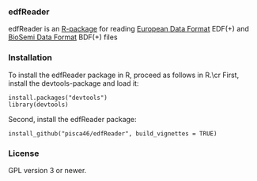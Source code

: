 ### edfReader
edfReader is an [R-package](https://www.r-project.org) for reading  [European Data Format](http://www.edfplus.info) EDF(+) and [BioSemi Data Format](http://www.biosemi.com/faq/file_format.htm) BDF(+) files

### Installation
To install the edfReader package in R, proceed as follows in R.\cr
First, install the devtools-package and load it:
```{r, eval=FALSE}
install.packages("devtools")
library(devtools)
````
   
Second, install the edfReader package:
```{r, eval=FALSE}
install_github("pisca46/edfReader", build_vignettes = TRUE)
````
  
### License
GPL version 3 or newer.
